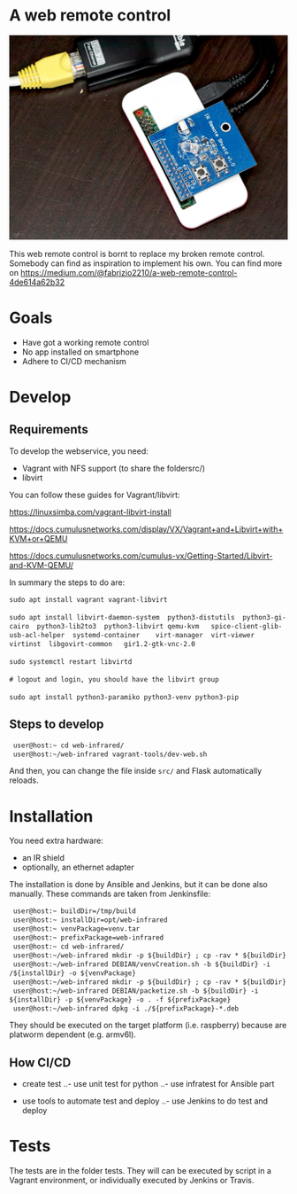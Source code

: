 # A web remote control

![alt text](https://github.com/fabrizio2210/web-infrared/blob/master/images/web_remote_control.jpg "The hardware")

This web remote control is bornt to replace my broken remote control. Somebody can find as inspiration to implement his own.
You can find more on https://medium.com/@fabrizio2210/a-web-remote-control-4de614a62b32

# Goals

- Have got a working remote control
- No app installed on smartphone
- Adhere to CI/CD mechanism

# Develop

## Requirements

To develop the webservice, you need:
- Vagrant with NFS support (to share the foldersrc/)
- libvirt

You can follow these guides for Vagrant/libvirt:

https://linuxsimba.com/vagrant-libvirt-install

https://docs.cumulusnetworks.com/display/VX/Vagrant+and+Libvirt+with+KVM+or+QEMU

https://docs.cumulusnetworks.com/cumulus-vx/Getting-Started/Libvirt-and-KVM-QEMU/

In summary the steps to do are:
```
sudo apt install vagrant vagrant-libvirt

sudo apt install libvirt-daemon-system  python3-distutils  python3-gi-cairo  python3-lib2to3  python3-libvirt qemu-kvm   spice-client-glib-usb-acl-helper  systemd-container    virt-manager  virt-viewer   virtinst  libgovirt-common   gir1.2-gtk-vnc-2.0

sudo systemctl restart libvirtd

# logout and login, you should have the libvirt group

sudo apt install python3-paramiko python3-venv python3-pip

```

## Steps to develop

```
 user@host:~ cd web-infrared/
 user@host:~/web-infrared vagrant-tools/dev-web.sh
```
And then, you can change the file inside `src/` and Flask automatically reloads.

# Installation

You need extra hardware:
- an IR shield
- optionally, an ethernet adapter

The installation is done by Ansible and Jenkins, but it can be done also manually. These commands are taken from Jenkinsfile:
```
 user@host:~ buildDir=/tmp/build
 user@host:~ installDir=opt/web-infrared
 user@host:~ venvPackage=venv.tar
 user@host:~ prefixPackage=web-infrared
 user@host:~ cd web-infrared/
 user@host:~/web-infrared mkdir -p ${buildDir} ; cp -rav * ${buildDir}
 user@host:~/web-infrared DEBIAN/venvCreation.sh -b ${buildDir} -i /${installDir} -o ${venvPackage}
 user@host:~/web-infrared mkdir -p ${buildDir} ; cp -rav * ${buildDir} 
 user@host:~/web-infrared DEBIAN/packetize.sh -b ${buildDir} -i ${installDir} -p ${venvPackage} -o . -f ${prefixPackage}
 user@host:~/web-infrared dpkg -i ./${prefixPackage}-*.deb
```
They should be executed on the target platform (i.e. raspberry) because are platworm dependent (e.g. armv6l).


## How CI/CD

- create test
..- use unit test for python
..- use infratest for Ansible part

- use tools to automate test and deploy
..- use Jenkins to do test and deploy

# Tests

The tests are in the folder tests. They will can be executed by script in a Vagrant environment, or individually executed by Jenkins or Travis.
